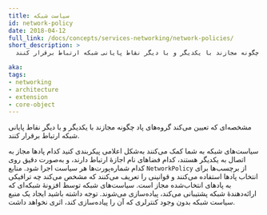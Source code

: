 ```yaml
---
title: سیاست شبکه
id: network-policy
date: 2018-04-12
full_link: /docs/concepts/services-networking/network-policies/
short_description: >
  مشخصه‌ای که تعیین می‌کند گروه‌های پاد چگونه مجازند با یکدیگر و با دیگر نقاط پایانی شبکه ارتباط برقرار کنند.

aka: 
tags:
- networking
- architecture
- extension
- core-object
---
```

 مشخصه‌ای که تعیین می‌کند گروه‌های پاد چگونه مجازند با یکدیگر و با دیگر نقاط پایانی شبکه ارتباط برقرار کنند.

<!--more--> 

سیاست‌های شبکه به شما کمک می‌کنند به‌شکل اعلامی پیکربندی کنید کدام پادها مجاز به اتصال به یکدیگر هستند، کدام فضاهای نام اجازهٔ ارتباط دارند، و به‌صورت دقیق روی کدام شماره‌پورت‌ها هر سیاست اجرا شود. منابع `NetworkPolicy` از برچسب‌ها برای انتخاب پادها استفاده می‌کنند و قوانینی را تعریف می‌کنند که مشخص می‌کند چه ترافیکی به پادهای انتخاب‌شده مجاز است. سیاست‌های شبکه توسط افزونهٔ شبکه‌ای که ارائه‌دهندهٔ شبکه پشتیبانی می‌کند، پیاده‌سازی می‌شوند. توجه داشته باشید ایجاد یک منبع سیاست شبکه بدون وجود کنترلری که آن را پیاده‌سازی کند، اثری نخواهد داشت.
